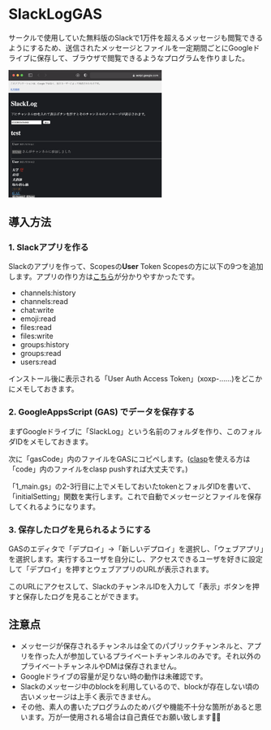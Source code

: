 # SlackLogGAS

サークルで使用していた無料版のSlackで1万件を超えるメッセージも閲覧できるようにするため、送信されたメッセージとファイルを一定期間ごとにGoogleドライブに保存して、ブラウザで閲覧できるようなプログラムを作りました。

<img src="example.png" width="60%">


## 導入方法
### 1. Slackアプリを作る
Slackのアプリを作って、Scopesの**User** Token Scopesの方に以下の9つを追加します。アプリの作り方は[こちら](https://www.whizz-tech.co.jp/5857/)が分かりやすかったです。
- channels:history
- channels:read
- chat:write
- emoji:read
- files:read
- files:write
- groups:history
- groups:read
- users:read

インストール後に表示される「User Auth Access Token」(xoxp-……)をどこかにメモしておきます。


### 2. GoogleAppsScript (GAS) でデータを保存する
まずGoogleドライブに「SlackLog」という名前のフォルダを作り、このフォルダIDをメモしておきます。

次に「gasCode」内のファイルをGASにコピペします。([clasp](https://github.com/google/clasp)を使える方は「code」内のファイルをclasp pushすれば大丈夫です。)

「1_main.gs」の2-3行目に上でメモしておいたtokenとフォルダIDを書いて、「initialSetting」関数を実行します。これで自動でメッセージとファイルを保存してくれるようになります。


### 3. 保存したログを見られるようにする
GASのエディタで「デプロイ」→「新しいデプロイ」を選択し、「ウェブアプリ」を選択します。実行するユーザを自分にし、アクセスできるユーザを好きに設定して「デプロイ」を押すとウェブアプリのURLが表示されます。

このURLにアクセスして、SlackのチャンネルIDを入力して「表示」ボタンを押すと保存したログを見ることができます。


## 注意点
- メッセージが保存されるチャンネルは全てのパブリックチャンネルと、アプリを作った人が参加しているプライベートチャンネルのみです。それ以外のプライベートチャンネルやDMは保存されません。
- Googleドライブの容量が足りない時の動作は未確認です。
- Slackのメッセージ中のblockを利用しているので、blockが存在しない頃の古いメッセージは上手く表示できません。
- その他、素人の書いたプログラムのためバグや機能不十分な箇所があると思います。万が一使用される場合は自己責任でお願い致します🙇‍♂️
